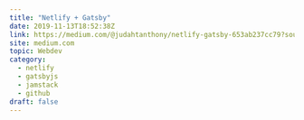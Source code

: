 ```yaml
---
title: "Netlify + Gatsby"
date: 2019-11-13T18:52:38Z
link: https://medium.com/@judahtanthony/netlify-gatsby-653ab237cc79?source=rss------jamstack-5&utm_medium=RSS&utm_source=hune
site: medium.com
topic: Webdev
category:
  - netlify
  - gatsbyjs
  - jamstack
  - github
draft: false
---
```

